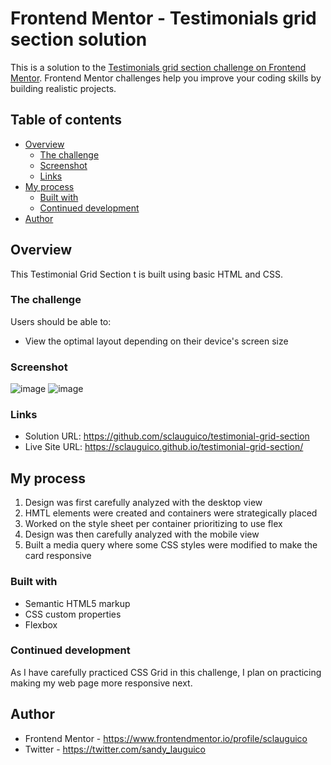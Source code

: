 # Frontend Mentor - Testimonials grid section solution

This is a solution to the [Testimonials grid section challenge on Frontend Mentor](https://www.frontendmentor.io/challenges/testimonials-grid-section-Nnw6J7Un7). Frontend Mentor challenges help you improve your coding skills by building realistic projects. 

## Table of contents

- [Overview](#overview)
  - [The challenge](#the-challenge)
  - [Screenshot](#screenshot)
  - [Links](#links)
- [My process](#my-process)
  - [Built with](#built-with)
  - [Continued development](#continued-development)
- [Author](#author)

## Overview
<p> This Testimonial Grid Section t is built using basic HTML and CSS. </p>

### The challenge

Users should be able to:

- View the optimal layout depending on their device's screen size

### Screenshot
![image](https://user-images.githubusercontent.com/67311751/162610850-efb406da-7f8b-455c-8d84-82d89d7c880d.png)
![image](https://user-images.githubusercontent.com/67311751/162610808-326e72a4-a62d-4911-8ccb-741ac4e533dd.png)

### Links

- Solution URL: https://github.com/sclauguico/testimonial-grid-section
- Live Site URL: https://sclauguico.github.io/testimonial-grid-section/

## My process
1. Design was first carefully analyzed with the desktop view
2. HMTL elements were created and containers were strategically placed
3. Worked on the style sheet per container prioritizing to use flex
4. Design was then carefully analyzed with the mobile view
5. Built a media query where some CSS styles were modified to make the card responsive

### Built with

- Semantic HTML5 markup
- CSS custom properties
- Flexbox


### Continued development
As I have carefully practiced CSS Grid in this challenge, I plan on practicing making my web page more responsive next.

## Author

- Frontend Mentor - https://www.frontendmentor.io/profile/sclauguico
- Twitter - https://twitter.com/sandy_lauguico
